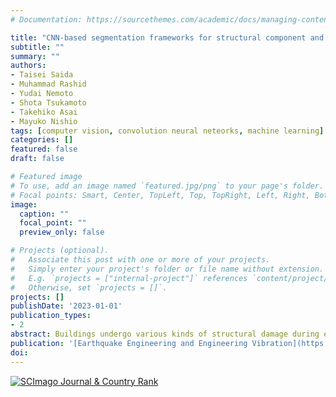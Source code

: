 ```yaml
---
# Documentation: https://sourcethemes.com/academic/docs/managing-content/

title: "CNN-based segmentation frameworks for structural component and earthquake damage determinations using UAV images"
subtitle: ""
summary: ""
authors:
- Taisei Saida
- Muhammad Rashid
- Yudai Nemoto
- Shota Tsukamoto
- Takehiko Asai
- Mayuko Nishio
tags: [computer vision, convolution neural neteorks, machine learning]
categories: []
featured: false
draft: false

# Featured image
# To use, add an image named `featured.jpg/png` to your page's folder.
# Focal points: Smart, Center, TopLeft, Top, TopRight, Left, Right, BottomLeft, Bottom, BottomRight.
image:
  caption: ""
  focal_point: ""
  preview_only: false

# Projects (optional).
#   Associate this post with one or more of your projects.
#   Simply enter your project's folder or file name without extension.
#   E.g. `projects = ["internal-project"]` references `content/project/deep-learning/index.md`.
#   Otherwise, set `projects = []`.
projects: []
publishDate: '2023-01-01'
publication_types:
- 2
abstract: Buildings undergo various kinds of structural damage during earthquakes, and damage detection and functional assessment of these structures in the aftermath of the events have been challenging issues. Under these circumstances, computer vision techniques offer a promising solution by automating the inspection process. This study presents an effective methodology for automatic structural components and damage detection using UAV images of damaged buildings. Two types of neural network architectures are considered for appropriate feature extractions in different task detections. The Feature Pyramid Network (FPN) is employed for crack, spall, rebar, and component damage segmentation, while the UNet++ network is utilized for the damage state. For network training and validation, a total of 3805 original images of size 1920×1080 pixels are processed by the proposed method and reduced the image pixels. From the FPN, the achieved highest Intersection over Unions (IoUs) were 0.59, 0.93, 0.42, and 0.99 for crack, spall, rebar, and components, respectively. These predicted labels were found in close agreement with the labels. Similarly, the UNet++ recognized the semantic information and damage state with an IoU of 0.72. This demonstrated the applicability of the proposed method for automated post-earthquake building inspection process accurately without information loss from the original images. 
publication: '[Earthquake Engineering and Engineering Vibration](https://www.springer.com/journal/11803) (**Impact Factor: 2.810**) (Accepted)'
doi: 
---
```

<a href="https://www.scimagojr.com/journalsearch.php?q=27879&amp;tip=sid&amp;exact=no" title="SCImago Journal &amp; Country Rank"><img border="0" src="https://www.scimagojr.com/journal_img.php?id=27879" alt="SCImago Journal &amp; Country Rank"  /></a>
